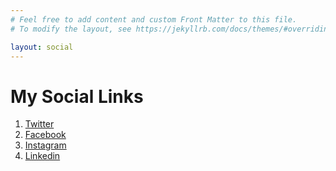```yaml
---
# Feel free to add content and custom Front Matter to this file.
# To modify the layout, see https://jekyllrb.com/docs/themes/#overriding-theme-defaults

layout: social
---
```

# My Social Links

1. [Twitter](https://twitter.com/amina_delali)
2. [Facebook](https://www.facebook.com/delali.amina/)
3. [Instagram](https://www.instagram.com/amina.delali/)
4. [Linkedin](https://www.linkedin.com/in/amina-delali/)


